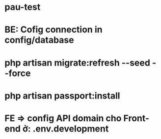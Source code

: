 # pau-test


# BE: Cofig connection in config/database
#    php artisan migrate:refresh --seed --force
#    php artisan passport:install     
 
# FE => config API domain cho Front-end ở: .env.development


